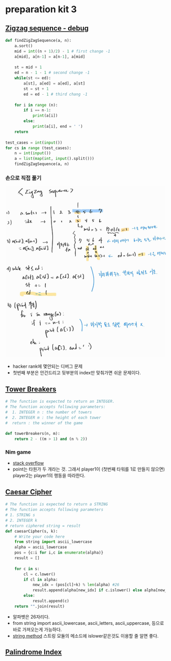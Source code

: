 # preparation kit 3

## [Zigzag sequence - debug](https://www.hackerrank.com/challenges/one-week-preparation-kit-zig-zag-sequence/problem?isFullScreen=true&h_l=interview&playlist_slugs%5B%5D=preparation-kits&playlist_slugs%5B%5D=one-week-preparation-kit&playlist_slugs%5B%5D=one-week-day-three)

```python
def findZigZagSequence(a, n):
    a.sort()
    mid = int((n + 1)/2) - 1 # first change -1
    a[mid], a[n-1] = a[n-1], a[mid]

    st = mid + 1
    ed = n - 1 - 1 # second change -1
    while(st <= ed):
        a[st], a[ed] = a[ed], a[st]
        st = st + 1
        ed = ed - 1 # third chang -1

    for i in range (n):
        if i == n-1:
            print(a[i])
        else:
            print(a[i], end = ' ')
    return

test_cases = int(input())
for cs in range (test_cases):
    n = int(input())
    a = list(map(int, input().split()))
    findZigZagSequence(a, n)
```

### 손으로 직접 풀기

![handwriting - Nim game strategy](./img/zigzag.jpeg)

- hacker rank에 몇안되는 디버그 문제
- 첫번째 부분은 안건드리고 뒷부분의 index만 맞춰가면 쉬운 문제이다.

## [Tower Breakers](https://www.hackerrank.com/challenges/one-week-preparation-kit-tower-breakers-1/problem?isFullScreen=true&h_l=interview&playlist_slugs%5B%5D=preparation-kits&playlist_slugs%5B%5D=one-week-preparation-kit&playlist_slugs%5B%5D=one-week-day-three&h_r=next-challenge&h_v=zen)

```python
# The function is expected to return an INTEGER.
# The function accepts following parameters:
#  1. INTEGER n : the number of towers
#  2. INTEGER m : the height of each tower
#  return : the winner of the game

def towerBreakers(n, m):
    return 2 - ((m > 1) and (n % 2))
```

### Nim game

- [stack overflow](https://stackoverflow.com/questions/41643198/tower-breakers-nim-game-variation-with-divisors)
- point는 타원가 두 개라는 것. 그래서 player1이 (첫번째 타워를 1로 만들지 않으면) player2는 player1의 행동을 따라한다.

## [Caesar Cipher](https://www.hackerrank.com/challenges/one-week-preparation-kit-caesar-cipher-1/problem?isFullScreen=true&h_l=interview&playlist_slugs%5B%5D=preparation-kits&playlist_slugs%5B%5D=one-week-preparation-kit&playlist_slugs%5B%5D=one-week-day-three)

```python
# The function is expected to return a STRING
# The function accepts following parameters
# 1. STRING s
# 2. INTEGER k
# return ciphered string = result
def caesarCipher(s, k):
    # Write your code here
    from string import ascii_lowercase
    alpha = ascii_lowercase
    pos = {c:i for i,c in enumerate(alpha)}
    result = []

    for c in s:
        cl = c.lower()
        if cl in alpha:
            new_idx = (pos[cl]+k) % len(alpha) #26
            result.append(alpha[new_idx] if c.islower() else alpha[new_idx].upper())
        else:
            result.append(c)
    return "".join(result)
```

- 알파벳은 26자리다.
- from string import ascii_lowercase, ascii_letters, ascii_uppercase, 등으로 바로 가져오는게 가능하다.
- [string method](https://docs.python.org/ko/3/library/stdtypes.html#string-methods) 스트링 모듈의 메소드에 islower같은것도 이용할 줄 알면 좋다.

## [Palindrome Index](https://www.hackerrank.com/challenges/palindrome-index/problem)

```python

```
